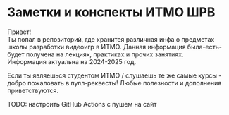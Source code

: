 # Заметки и конспекты ИТМО ШРВ
Привет!  
Ты попал в репозиторий, где хранится различная инфа о предметах школы разработки видеоигр в ИТМО. Данная информация была-есть-будет получена на лекциях, практиках и прочих занятиях.  
Информация актуальна на 2024-2025 год.

Если ты являешься студентом ИТМО / слушаешь те же самые курсы - добро пожаловать в пулл-реквесты! Любые полезности и дополнения приветствуются.

TODO: настроить GitHub Actions с пушем на сайт